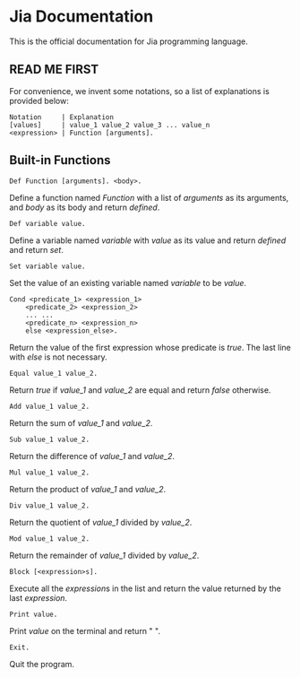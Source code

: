 # Jia Documentation

This is the official documentation for Jia programming language.

## READ ME FIRST

For convenience, we invent some notations, so a list of explanations is provided below:

    Notation     | Explanation
    [values]     | value_1 value_2 value_3 ... value_n
    <expression> | Function [arguments].

## Built-in Functions

    Def Function [arguments]. <body>.
Define a function named *Function* with a list of *arguments* as its arguments, and *body* as its body and return *defined*.

    Def variable value.
Define a variable named *variable* with *value* as its value and return *defined* and return *set*.

    Set variable value.
Set the value of an existing variable named *variable* to be *value*.

    Cond <predicate_1> <expression_1>
        <predicate_2> <expression_2>
        ... ...
        <predicate_n> <expression_n>
        else <expression_else>.
Return the value of the first expression whose predicate is *true*. The last line with *else* is not necessary.

    Equal value_1 value_2.
Return *true* if *value_1* and *value_2* are equal and return *false* otherwise.

    Add value_1 value_2.
Return the sum of *value_1* and *value_2*.

    Sub value_1 value_2.
Return the difference of *value_1* and *value_2*.

    Mul value_1 value_2.
Return the product of *value_1* and *value_2*.

    Div value_1 value_2.
Return the quotient of *value_1* divided by *value_2*.

    Mod value_1 value_2.
Return the remainder of *value_1* divided by *value_2*.

    Block [<expression>s].
Execute all the *expression*s in the list and return the value returned by the last *expression*.

    Print value.
Print *value* on the terminal and return " ".

    Exit.
Quit the program.
